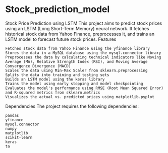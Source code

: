 # Stock_prediction_model

Stock Price Prediction using LSTM
This project aims to predict stock prices using an LSTM (Long Short-Term Memory) neural network. It fetches historical stock data from Yahoo Finance, preprocesses it, and trains an LSTM model to forecast future stock prices.
Features

    Fetches stock data from Yahoo Finance using the yfinance library
    Stores the data in a MySQL database using the mysql.connector library
    Preprocesses the data by calculating technical indicators like Moving Average (MA), Relative Strength Index (RSI), and Moving Average Convergence Divergence (MACD)
    Scales the data using Min-Max Scaler from sklearn.preprocessing
    Splits the data into training and testing sets
    Builds an LSTM model using the keras library
    Trains the model using early stopping and model checkpointing
    Evaluates the model's performance using RMSE (Root Mean Squared Error) and R-squared metrics from sklearn.metrics
    Visualizes the actual vs. predicted prices using matplotlib.pyplot

Dependencies
The project requires the following dependencies:

    pandas
    yfinance
    mysql.connector
    numpy
    matplotlib
    scikit-learn
    keras
    ta
